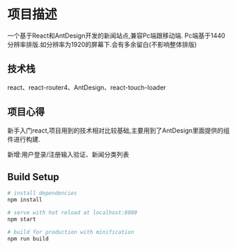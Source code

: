 # 项目描述

一个基于React和AntDesign开发的新闻站点,兼容Pc端跟移动端.
Pc端基于1440分辨率排版.如分辨率为1920的屏幕下.会有多余留白(不影响整体排版)

## 技术栈

react、react-router4、AntDesign、react-touch-loader

## 项目心得

新手入门react,项目用到的技术相对比较基础,主要用到了AntDesign里面提供的组件进行构建.

新增:用户登录/注册输入验证、新闻分类列表

## Build Setup

``` bash
# install dependencies
npm install

# serve with hot reload at localhost:8080
npm start

# build for production with minification
npm run build

```
